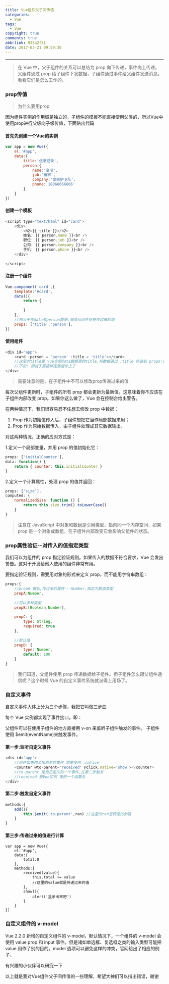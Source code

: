```yaml
---
title: Vue组件父子间传值
categories:
  - Vue
tags:
  - Vue
copyright: true
comments: true
abbrlink: 935a2f31
date: 2017-03-21 09:59:30
---
```


<hr style='filter:progid:DXImageTransform.Microsoft.Glow(color=#FF0000,strength=10)' color='#FF0000' size='1' />

> 在 Vue 中，父子组件的关系可以总结为 prop 向下传递，事件向上传递。父组件通过 prop 给子组件下发数据，子组件通过事件给父组件发送消息。看看它们是怎么工作的。

<!--more-->

### prop传值

>为什么要用prop

因为组件实例的作用域是独立的，子组件的模板不能直接使用父类的，所以Vue中使用prop进行父级向子级传值，下面贴出代码

#### 首先先创建一个Vue的实例

```javascript
var app = new Vue({
	el:'#app',
	data:{
		title:'信息记录',
		person:{
			name:'金毛',
			job:'看家',
			company:'皇家护卫队',
			phone:'18066666666'
		}		
	}			
})
```

#### 创建一个模板

```javascript
<script type="text/html" id="card">
	<div>
		<h2>{{ title }}</h2>
		姓名: {{ person.name }}<br />
		职位: {{ person.job }}<br />
		公司: {{ person.company }}<br />
		手机: {{ person.phone }}<br />	
	</div>
	
</script>
```

#### 注册一个组件

```javascript
Vue.component('card',{
	template:'#card',
	data(){
		return {
			
		}
	},
	//相当于在data有person数据,接收从组件标签传过来的值
	props: ['title','person'],
})
```

#### 使用组件

```javascript
<div id="app">
	<card :person = 'person' :title = 'title'></card>
	//这里的title是 Vue实例data数据里的title,将数据通过 :title 传递到 props:['title']
	//不加: 相当于直接绑定到组件上了
</div>
```

>需要注意的是，在子组件中不可以修改prop传递过来的值

每次父组件更新时，子组件的所有 prop 都会更新为最新值。这意味着你不应该在子组件内部改变 prop。如果你这么做了，Vue 会在控制台给出警告。

在两种情况下，我们很容易忍不住想去修改 prop 中数据：

1. Prop 作为初始值传入后，子组件想把它当作局部数据来用；
2. Prop 作为原始数据传入，由子组件处理成其它数据输出。

对这两种情况，正确的应对方式是：

1.定义一个局部变量，并用 prop 的值初始化它：

```javascript
props: ['initialCounter'],
data: function() {
	return { counter: this.initialCounter }
}
```

2.定义一个计算属性，处理 prop 的值并返回：

```javascript
props: ['size'],
computed: {
	normalizedSize: function () {
		return this.size.trim().toLowerCase()
	}
}
```

>注意在 JavaScript 中对象和数组是引用类型，指向同一个内存空间，如果 prop 是一个对象或数组，在子组件内部改变它会影响父组件的状态。


### prop属性验证--对传入的值指定类型

我们可以为组件的 prop 指定验证规则。如果传入的数据不符合要求，Vue 会发出警告。这对于开发给他人使用的组件非常有用。

要指定验证规则，需要用对象的形式来定义 prop，而不能用字符串数组：

```javascript
props:{
	//propA 键名,传过来的属性---Number,指定为数值类型
	propA:Number,
	
	//可以多种类型
	propB:[Boolean,Number],
	
	propC: {
    	type: String,
    	required: true
    },
    
    //默认值
    propD: {
    	type: Number,
    	default: 100
    }  
}
```

>我们知道，父组件使用 prop 传递数据给子组件。但子组件怎么跟父组件通信呢？这个时候 Vue 的自定义事件系统就派得上用场了。

### 自定义事件

自定义事件大体上分为三个步骤，我把它叫做三步曲

每个 Vue 实例都实现了事件接口，即：

父组件可以在使用子组件的地方直接用 v-on 来监听子组件触发的事件。
子组件使用 $emit(eventName)来触发事件。

#### 第一步:监听自定义事件

```javascript
<div id="app">
	//组件如果想添加原生的事件 需要使用 .native
	<counter @to-parent="received" @click.native='show'></counter>
	//to-parent 是自己定义的一个事件,在第二步触发
	//received 是Vue实例 里的一个函数名
</div>
```

#### 第二步:触发自定义事件

```javascript
methods:{
	add(){
		this.$emit('to-parent',ran)	//这里的ran是传递的参数	
	}
}
```

#### 第三步:传递过来的值进行计算

```jabascript
var app = new Vue({
	el:'#app',
	data:{
		total:0
	},
	methods:{
		received(value){
			this.total += value
			//这里的value就是传递过来的值
		},
		show(){
			alert('显示出来吧')
		}
	}
})
```

### 自定义组件的 v-model

Vue 2.2.0 新增的自定义组件的 v-model，默认情况下，一个组件的 v-model 会使用 value prop 和 input 事件。但是诸如单选框、复选框之类的输入类型可能把 value 用作了别的目的。model 选项可以避免这样的冲突，官网给出了相应的例子，

有兴趣的小伙伴可以研究一下





以上就是我对Vue组件父子间传值的一些理解，希望大神们可以指出错误，谢谢

